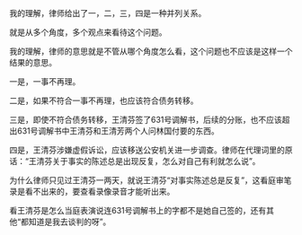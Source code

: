 我的理解，律师给出了一，二，三，四是一种并列关系。

就是从多个角度，多个观点来看待这个问题。

我的理解，律师的意思就是不管从哪个角度怎么看，这个问题也不应该是这样一个结果的意思。

一是，一事不再理。

二是，如果不符合一事不再理，也应该符合债务转移。

三是，即使不符合债务转移，王清芬签了631号调解书，后续的分账，也不应该超出631号调解书中王清芬和王清芳两个人问林国付要的东西。

四是，王清芬涉嫌虚假诉讼，应该移送公安机关进一步调查。律师在代理词里的原话：“王清芬关于事实的陈述总是出现反复，怎么对自己有利就怎么说”。

为什么律师只见过王清芬一两天，就说王清芬“对事实陈述总是反复”，这看庭审笔录是看不出来的，要查看录像录音才能听出来。

看王清芬是怎么当庭表演说连631号调解书上的字都不是她自己签的，还有其他“都知道是我去谈判的呀”。

